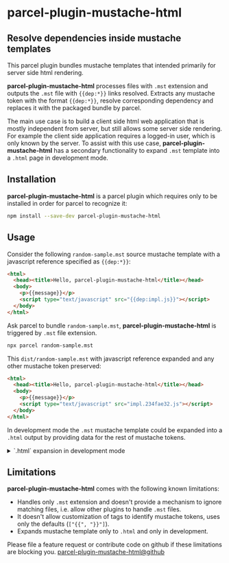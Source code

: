 # parcel-plugin-mustache-html

## Resolve dependencies inside mustache templates

This parcel plugin bundles mustache templates that intended primarily for server side html rendering.

**parcel-plugin-mustache-html** processes files with `.mst` extension and outputs the `.mst` file with `{{dep:*}}` links resolved.
Extracts any mustache token with the format `{{dep:*}}`, resolve corresponding dependency and replaces it with the packaged bundle by parcel.

The main use case is to build a client side html web application that is mostly independent from server, but still allows some server side rendering. For example the client side application requires a logged-in user, which is only known by the server.
To assist with this use case, **parcel-plugin-mustache-html** has a secondary functionality to expand `.mst` template into a `.html` page in development mode.

## Installation

**parcel-plugin-mustache-html** is a parcel plugin which requires only to be installed in order for parcel to recognize it:

```sh
npm install --save-dev parcel-plugin-mustache-html
```

## Usage

Consider the following `random-sample.mst` source mustache template with a javascript reference specified as `{{dep:*}}`:
```html
<html>
  <head><title>Hello, parcel-plugin-mustache-html</title></head>
  <body>
    <p>{{message}}</p>
    <script type="text/javascript" src="{{dep:impl.js}}"></script>
  </body>
</html>
```

Ask parcel to bundle `random-sample.mst`, **parcel-plugin-mustache-html** is triggered by `.mst` file extension.

```sh
npx parcel random-sample.mst
```

This `dist/random-sample.mst` with javascript reference expanded and any other mustache token preserved:
```html
<html>
  <head><title>Hello, parcel-plugin-mustache-html</title></head>
  <body>
    <p>{{message}}</p>
    <script type="text/javascript" src="impl.234fae32.js"></script>
  </body>
</html>
```

In development mode the `.mst` mustache template could be expanded into a `.html` output by providing data for the rest of mustache tokens.
<details>
  <summary>`.html` expansion in development mode</summary>

  In order to expand a mustache template to its html representation for development purposes,
  add json mustache `.view` containing data to use in development. The `.view` json file
  needs to be located near the corresponding `.mst` file and have the name composed from
  the original filename + `.view` extension.
  
  For the example mustache template above, the json view should be named `random-sample.mst.view`:
  ```json
  {
    "message": "Html expansion demo"
  }
  ```

  **parcel-plugin-mustache-html** discovers `random-sample.mst.view` file and expands it to `.html` file, i.e. `dist/random-sample.html`:
  ```html
  <html>
    <head><title>Hello, parcel-plugin-mustache-html</title></head>
    <body>
      <p>Html expansion demo</p>
      <script type="text/javascript" src="impl.234fae32.js"></script>
    </body>
  </html>
  ```

</details>

## Limitations

**parcel-plugin-mustache-html** comes with the following known limitations:
+ Handles only `.mst` extension and doesn't provide a mechanism to ignore matching files, i.e. allow other plugins to handle `.mst` files.
+ It doesn't allow customization of tags to identify mustache tokens, uses only the defaults (`["{{", "}}"]`).
+ Expands mustache template only to `.html` and only in development.

Please file a feature request or contribute code on github if these limitations are blocking you. [parcel-plugin-mustache-html@github](https://github.com/r-const-dev/parcel-plugin-mustache-html)